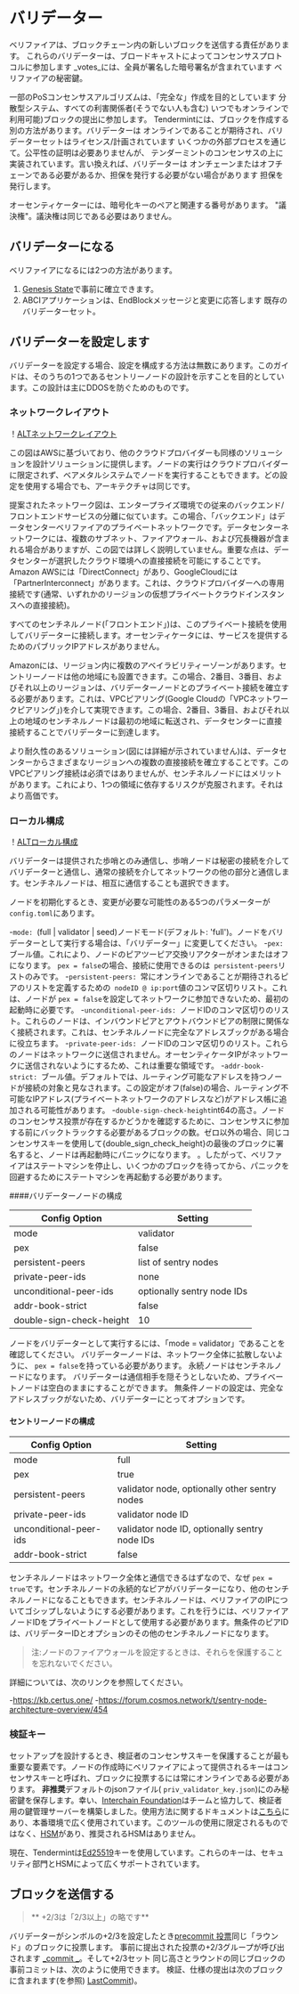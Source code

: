 # バリデーター

ベリファイアは、ブロックチェーン内の新しいブロックを送信する責任があります。
これらのバリデーターは、ブロードキャストによってコンセンサスプロトコルに参加します
_votes_には、全員が署名した暗号署名が含まれています
ベリファイアの秘密鍵。

一部のPoSコンセンサスアルゴリズムは、「完全な」作成を目的としています
分散型システム、すべての利害関係者(そうでない人も含む)
いつでもオンラインで利用可能)ブロックの提出に参加します。
Tendermintには、ブロックを作成する別の方法があります。バリデーターは
オンラインであることが期待され、バリデーターセットはライセンス/計画されています
いくつかの外部プロセスを通じて。公平性の証明は必要ありませんが、
テンダーミントのコンセンサスの上に実装されています。言い換えれば、バリデーターは
オンチェーンまたはオフチェーンである必要があるか、担保を発行する必要がない場合があります
担保を発行します。

オーセンティケーターには、暗号化キーのペアと関連する番号があります。
"議決権"。議決権は同じである必要はありません。

## バリデーターになる

ベリファイアになるには2つの方法があります。

1. [Genesis State](../tendermint-core/using-tendermint.md#genesis)で事前に確立できます。
2. ABCIアプリケーションは、EndBlockメッセージと変更に応答します
   既存のバリデーターセット。

## バリデーターを設定します

バリデーターを設定する場合、設定を構成する方法は無数にあります。このガイドは、そのうちの1つであるセントリーノードの設計を示すことを目的としています。この設計は主にDDOSを防ぐためのものです。

### ネットワークレイアウト

！[ALTネットワークレイアウト](./sentry_layout.png)

この図はAWSに基づいており、他のクラウドプロバイダーも同様のソリューションを設計ソリューションに提供します。ノードの実行はクラウドプロバイダーに限定されず、ベアメタルシステムでノードを実行することもできます。どの設定を使用する場合でも、アーキテクチャは同じです。

提案されたネットワーク図は、エンタープライズ環境での従来のバックエンド/フロントエンドサービスの分離に似ています。この場合、「バックエンド」はデータセンターベリファイアのプライベートネットワークです。データセンターネットワークには、複数のサブネット、ファイアウォール、および冗長機器が含まれる場合がありますが、この図では詳しく説明していません。重要な点は、データセンターが選択したクラウド環境への直接接続を可能にすることです。 Amazon AWSには「DirectConnect」があり、GoogleCloudには「PartnerInterconnect」があります。これは、クラウドプロバイダーへの専用接続です(通常、いずれかのリージョンの仮想プライベートクラウドインスタンスへの直接接続)。

すべてのセンチネルノード(「フロントエンド」)は、このプライベート接続を使用してバリデーターに接続します。オーセンティケータには、サービスを提供するためのパブリックIPアドレスがありません。

Amazonには、リージョン内に複数のアベイラビリティーゾーンがあります。セントリーノードは他の地域にも設置できます。この場合、2番目、3番目、およびそれ以上のリージョンは、バリデーターノードとのプライベート接続を確立する必要があります。これは、VPCピアリング(Google Cloudの「VPCネットワークピアリング」)を介して実現できます。この場合、2番目、3番目、およびそれ以上の地域のセンチネルノードは最初の地域に転送され、データセンターに直接接続することでバリデーターに到達します。

より耐久性のあるソリューション(図には詳細が示されていません)は、データセンターからさまざまなリージョンへの複数の直接接続を確立することです。このVPCピアリング接続は必須ではありませんが、センチネルノードにはメリットがあります。これにより、1つの領域に依存するリスクが克服されます。それはより高価です。

### ローカル構成

！[ALTローカル構成](./local_config.png)

バリデーターは提供された歩哨とのみ通信し、歩哨ノードは秘密の接続を介してバリデーターと通信し、通常の接続を介してネットワークの他の部分と通信します。センチネルノードは、相互に通信することも選択できます。

ノードを初期化するとき、変更が必要な可能性のある5つのパラメーターが `config.toml`にあります。

-`mode: `(full | validator | seed)ノードモード(デフォルト: 'full')。ノードをバリデーターとして実行する場合は、「バリデーター」に変更してください。
-`pex: `ブール値。これにより、ノードのピアツーピア交換リアクターがオンまたはオフになります。 `pex = false`の場合、接続に使用できるのは` persistent-peers`リストのみです。
-`persistent-peers: `常にオンラインであることが期待されるピアのリストを定義するための` nodeID @ ip:port`値のコンマ区切りリスト。これは、ノードが `pex = false`を設定してネットワークに参加できないため、最初の起動時に必要です。
-`unconditional-peer-ids: `ノードIDのコンマ区切りのリスト。これらのノードは、インバウンドピアとアウトバウンドピアの制限に関係なく接続されます。これは、センチネルノードに完全なアドレスブックがある場合に役立ちます。
-`private-peer-ids: `ノードIDのコンマ区切りのリスト。これらのノードはネットワークに送信されません。オーセンティケータIPがネットワークに送信されないようにするため、これは重要な領域です。
-`addr-book-strict: `ブール値。デフォルトでは、ルーティング可能なアドレスを持つノードが接続の対象と見なされます。この設定がオフ(false)の場合、ルーティング不可能なIPアドレス(プライベートネットワークのアドレスなど)がアドレス帳に追加される可能性があります。
-`double-sign-check-height`int64の高さ。ノードのコンセンサス投票が存在するかどうかを確認するために、コンセンサスに参加する前にバックトラックする必要があるブロックの数。ゼロ以外の場合、同じコンセンサスキーを使用して{double_sign_check_height}の最後のブロックに署名すると、ノードは再起動時にパニックになります。 。したがって、ベリファイアはステートマシンを停止し、いくつかのブロックを待ってから、パニックを回避するためにステートマシンを再起動する必要があります。

####バリデーターノードの構成

| Config Option            | Setting                    |
| ------------------------ | -------------------------- |
| mode                     | validator                  |
| pex                      | false                      |
| persistent-peers         | list of sentry nodes       |
| private-peer-ids         | none                       |
| unconditional-peer-ids   | optionally sentry node IDs |
| addr-book-strict         | false                      |
| double-sign-check-height | 10                         |

ノードをバリデーターとして実行するには、「mode = validator」であることを確認してください。 バリデーターノードは、ネットワーク全体に拡散しないように、 `pex = false`を持っている必要があります。 永続ノードはセンチネルノードになります。 バリデーターは通信相手を隠そうとしないため、プライベートノードは空白のままにすることができます。 無条件ノードの設定は、完全なアドレスブックがないため、バリデーターにとってオプションです。

#### セントリーノードの構成

| Config Option          | Setting                                       |
| ---------------------- | --------------------------------------------- |
| mode                   | full                                          |
| pex                    | true                                          |
| persistent-peers       | validator node, optionally other sentry nodes |
| private-peer-ids       | validator node ID                             |
| unconditional-peer-ids | validator node ID, optionally sentry node IDs |
| addr-book-strict       | false                                         |

センチネルノードはネットワーク全体と通信できるはずなので、なぜ `pex = true`です。センチネルノードの永続的なピアがバリデーターになり、他のセンチネルノードになることもできます。センチネルノードは、ベリファイアのIPについてゴシップしないようにする必要があります。これを行うには、ベリファイアノードIDをプライベートノードとして使用する必要があります。無条件のピアIDは、バリデーターIDとオプションのその他のセンチネルノードになります。

>注:ノードのファイアウォールを設定するときは、それらを保護することを忘れないでください。

詳細については、次のリンクを参照してください。

-<https://kb.certus.one/>
-<https://forum.cosmos.network/t/sentry-node-architecture-overview/454>

### 検証キー

セットアップを設計するとき、検証者のコンセンサスキーを保護することが最も重要な要素です。ノードの作成時にベリファイアによって提供されるキーはコンセンサスキーと呼ばれ、ブロックに投票するには常にオンラインである必要があります。 **非推奨**デフォルトのjsonファイル( `priv_validator_key.json`)にのみ秘密鍵を保存します。幸い、[Interchain Foundation](https://interchain.io/)はチームと協力して、検証者用の鍵管理サーバーを構築しました。使用方法に関するドキュメントは[こちら](https://github.com/iqlusioninc/tmkms)にあり、本番環境で広く使用されています。このツールの使用に限定されるものではなく、[HSM](https://safenet.gemalto.com/data-encryption/hardware-security-modules-hsms/)があり、推奨されるHSMはありません。

現在、Tendermintは[Ed25519](https://ed25519.cr.yp.to/)キーを使用しています。これらのキーは、セキュリティ部門とHSMによって広くサポートされています。

## ブロックを送信する

> ** +2/3は「2/3以上」の略です**

バリデーターがシンボルの+2/3を設定したとき[precommit
投票](https://github.com/tendermint/spec/blob/953523c3cb99fdb8c8f7a2d21e3a99094279e9de/spec/blockchain/blockchain.md#vote)同じ「ラウンド」のブロックに投票します。
事前に提出された投票の+2/3グループが呼び出されます
[_commit _](https://github.com/tendermint/spec/blob/953523c3cb99fdb8c8f7a2d21e3a99094279e9de/spec/blockchain/blockchain.md#commit)。そして+2/3セット
同じ高さとラウンドの同じブロックの事前コミットは、次のように使用できます。
検証、仕様の提出は次のブロックに含まれます(を参照)
[LastCommit](https://github.com/tendermint/spec/blob/953523c3cb99fdb8c8f7a2d21e3a99094279e9de/spec/blockchain/blockchain.md#lastcommit))。
